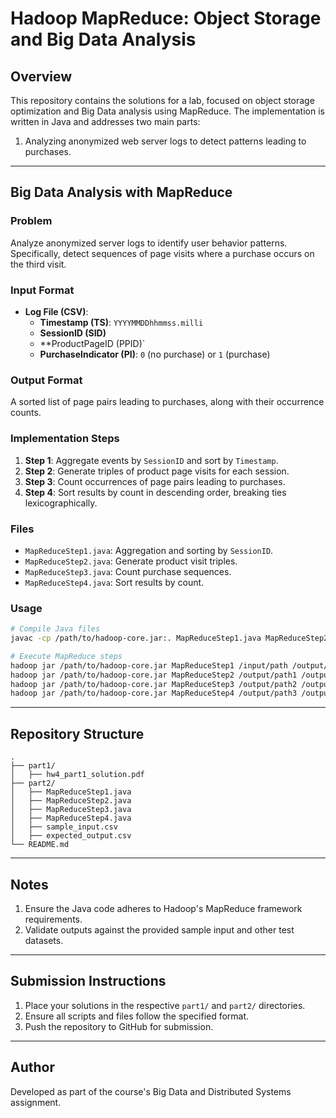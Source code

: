 
# Hadoop MapReduce: Object Storage and Big Data Analysis

## Overview
This repository contains the solutions for a lab, focused on object storage optimization and Big Data analysis using MapReduce. The implementation is written in Java and addresses two main parts:
1. Analyzing anonymized web server logs to detect patterns leading to purchases.
----
## Big Data Analysis with MapReduce

### Problem
Analyze anonymized server logs to identify user behavior patterns. Specifically, detect sequences of page visits where a purchase occurs on the third visit.

### Input Format
- **Log File (CSV)**:
  - **Timestamp (TS)**: `YYYYMMDDhhmmss.milli`
  - **SessionID (SID)**
  - **ProductPageID (PPID)`
  - **PurchaseIndicator (PI)**: `0` (no purchase) or `1` (purchase)

### Output Format
A sorted list of page pairs leading to purchases, along with their occurrence counts.

### Implementation Steps
1. **Step 1**: Aggregate events by `SessionID` and sort by `Timestamp`.
2. **Step 2**: Generate triples of product page visits for each session.
3. **Step 3**: Count occurrences of page pairs leading to purchases.
4. **Step 4**: Sort results by count in descending order, breaking ties lexicographically.

### Files
- `MapReduceStep1.java`: Aggregation and sorting by `SessionID`.
- `MapReduceStep2.java`: Generate product visit triples.
- `MapReduceStep3.java`: Count purchase sequences.
- `MapReduceStep4.java`: Sort results by count.

### Usage
```bash
# Compile Java files
javac -cp /path/to/hadoop-core.jar:. MapReduceStep1.java MapReduceStep2.java MapReduceStep3.java MapReduceStep4.java

# Execute MapReduce steps
hadoop jar /path/to/hadoop-core.jar MapReduceStep1 /input/path /output/path1
hadoop jar /path/to/hadoop-core.jar MapReduceStep2 /output/path1 /output/path2
hadoop jar /path/to/hadoop-core.jar MapReduceStep3 /output/path2 /output/path3
hadoop jar /path/to/hadoop-core.jar MapReduceStep4 /output/path3 /output/final_output
```

---

## Repository Structure
```plaintext
.
├── part1/
│   ├── hw4_part1_solution.pdf
├── part2/
│   ├── MapReduceStep1.java
│   ├── MapReduceStep2.java
│   ├── MapReduceStep3.java
│   ├── MapReduceStep4.java
│   ├── sample_input.csv
│   ├── expected_output.csv
└── README.md
```

---

## Notes
1. Ensure the Java code adheres to Hadoop's MapReduce framework requirements.
2. Validate outputs against the provided sample input and other test datasets.

---

## Submission Instructions
1. Place your solutions in the respective `part1/` and `part2/` directories.
2. Ensure all scripts and files follow the specified format.
3. Push the repository to GitHub for submission.

---

## Author
Developed as part of the course's Big Data and Distributed Systems assignment.

